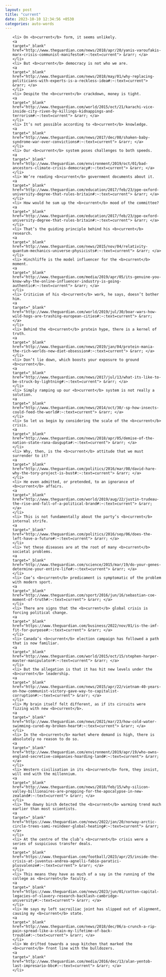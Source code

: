 ```yaml
---
layout: post
title: "current"
date: 2023-10-10 12:34:56 +0530
categories: auto-words
---
```

<ol>

    <li> On <b>current</b> form, it seems unlikely.
    <a 
    target="_blank" 
    href="http://www.theguardian.com/news/2018/apr/20/yanis-varoufakis-marx-crisis-communist-manifesto#:~:text=current"> &rarr; </a>
    </li>
    <li> But <b>current</b> democracy is not who we are.
    <a 
    target="_blank" 
    href="http://www.theguardian.com/news/2018/may/01/why-replacing-politicians-with-experts-is-a-reckless-idea#:~:text=current"> &rarr; </a>
    </li>
    <li> Despite the <b>current</b> crackdown, money is tight.
    <a 
    target="_blank" 
    href="http://www.theguardian.com/world/2015/oct/21/karachi-vice-inside-city-riven-by-killings-kidnappings-and-terrorism#:~:text=current"> &rarr; </a>
    </li>
    <li> It’s not possible according to <b>current</b> knowledge.
    <a 
    target="_blank" 
    href="http://www.theguardian.com/news/2017/dec/08/shaken-baby-syndrome-war-over-convictions#:~:text=current"> &rarr; </a>
    </li>
    <li> Our <b>current</b> system poses challenges to both speeds.
    <a 
    target="_blank" 
    href="http://www.theguardian.com/environment/2019/oct/01/bad-ancestors-climate-crisis-democracy#:~:text=current"> &rarr; </a>
    </li>
    <li> We’re reading <b>current</b> government documents about it.
    <a 
    target="_blank" 
    href="http://www.theguardian.com/education/2017/feb/23/ppe-oxford-university-degree-that-rules-britain#:~:text=current"> &rarr; </a>
    </li>
    <li> How would he sum up the <b>current</b> mood of the committee?
    <a 
    target="_blank" 
    href="http://www.theguardian.com/education/2017/feb/23/ppe-oxford-university-degree-that-rules-britain#:~:text=current"> &rarr; </a>
    </li>
    <li> That’s the guiding principle behind his <b>current</b> research.
    <a 
    target="_blank" 
    href="http://www.theguardian.com/news/2015/nov/04/relativity-quantum-mechanics-universe-physicists#:~:text=current"> &rarr; </a>
    </li>
    <li> Hinchliffe is the model influencer for the <b>current</b> moment.
    <a 
    target="_blank" 
    href="http://www.theguardian.com/media/2019/apr/05/its-genuine-you-know-why-the-online-influencer-industry-is-going-authentic#:~:text=current"> &rarr; </a>
    </li>
    <li> Criticism of his <b>current</b> work, he says, doesn’t bother him.
    <a 
    target="_blank" 
    href="http://www.theguardian.com/world/2019/jul/30/boar-wars-how-wild-hogs-are-trashing-european-cities#:~:text=current"> &rarr; </a>
    </li>
    <li> Behind the <b>current</b> protein hype, there is a kernel of truth.
    <a 
    target="_blank" 
    href="http://www.theguardian.com/news/2019/jan/04/protein-mania-the-rich-worlds-new-diet-obsession#:~:text=current"> &rarr; </a>
    </li>
    <li> Don’t lie down, which boosts your exposure to ground <b>current</b>.
    <a 
    target="_blank" 
    href="http://www.theguardian.com/news/2017/jul/13/what-its-like-to-be-struck-by-lightning#:~:text=current"> &rarr; </a>
    </li>
    <li> Simply ramping up our <b>current</b> system is not really a solution.
    <a 
    target="_blank" 
    href="http://www.theguardian.com/news/2014/oct/30/-sp-how-insects-could-feed-the-world#:~:text=current"> &rarr; </a>
    </li>
    <li> So let us begin by considering the scale of the <b>current</b> crisis.
    <a 
    target="_blank" 
    href="http://www.theguardian.com/news/2018/apr/05/demise-of-the-nation-state-rana-dasgupta#:~:text=current"> &rarr; </a>
    </li>
    <li> Why, then, is the <b>current</b> attitude that we must surrender to it?
    <a 
    target="_blank" 
    href="http://www.theguardian.com/politics/2016/mar/08/david-hare-why-the-tory-project-is-bust#:~:text=current"> &rarr; </a>
    </li>
    <li> He even admitted, or pretended, to an ignorance of <b>current</b> affairs.
    <a 
    target="_blank" 
    href="http://www.theguardian.com/world/2019/aug/22/justin-trudeau-the-rise-and-fall-of-a-political-brand#:~:text=current"> &rarr; </a>
    </li>
    <li> This is not fundamentally about the party’s <b>current</b> internal strife.
    <a 
    target="_blank" 
    href="http://www.theguardian.com/politics/2016/sep/06/does-the-left-have-a-future#:~:text=current"> &rarr; </a>
    </li>
    <li> Yet these diseases are at the root of many <b>current</b> societal problems.
    <a 
    target="_blank" 
    href="http://www.theguardian.com/science/2015/mar/19/do-your-genes-determine-your-entire-life#:~:text=current"> &rarr; </a>
    </li>
    <li> Coe’s <b>current</b> predicament is symptomatic of the problem with modern sport.
    <a 
    target="_blank" 
    href="http://www.theguardian.com/sport/2016/jun/16/sebastian-coe-moment-of-truth#:~:text=current"> &rarr; </a>
    </li>
    <li> There are signs that the <b>current</b> global crisis is forcing political change.
    <a 
    target="_blank" 
    href="https://www.theguardian.com/business/2022/nov/01/is-the-imf-fit-for-purpose#:~:text=current"> &rarr; </a>
    </li>
    <li> Canada’s <b>current</b> election campaign has followed a path that is now familiar.
    <a 
    target="_blank" 
    href="http://www.theguardian.com/world/2015/oct/15/stephen-harper-master-manipulator#:~:text=current"> &rarr; </a>
    </li>
    <li> But the allegation is that it has hit new levels under the <b>current</b> leadership.
    <a 
    target="_blank" 
    href="http://www.theguardian.com/news/2015/apr/22/vietnam-40-years-on-how-communist-victory-gave-way-to-capitalist-corruption#:~:text=current"> &rarr; </a>
    </li>
    <li> My brain itself felt different, as if its circuits were fizzing with new <b>current</b>.
    <a 
    target="_blank" 
    href="http://www.theguardian.com/news/2021/mar/23/how-cold-water-swimming-cured-my-broken-heart#:~:text=current"> &rarr; </a>
    </li>
    <li> In the <b>current</b> market where demand is high, there is absolutely no reason to do so.
    <a 
    target="_blank" 
    href="http://www.theguardian.com/environment/2019/apr/19/who-owns-england-secretive-companies-hoarding-land#:~:text=current"> &rarr; </a>
    </li>
    <li> Western civilisation in its <b>current</b> form, they insist, will end with the millennium.
    <a 
    target="_blank" 
    href="http://www.theguardian.com/news/2018/feb/15/why-silicon-valley-billionaires-are-prepping-for-the-apocalypse-in-new-zealand#:~:text=current"> &rarr; </a>
    </li>
    <li> The downy birch detected the <b>current</b> warming trend much earlier than most scientists.
    <a 
    target="_blank" 
    href="https://www.theguardian.com/news/2022/jan/20/norway-arctic-circle-trees-sami-reindeer-global-heating#:~:text=current"> &rarr; </a>
    </li>
    <li> At the centre of the club’s <b>current</b> crisis were a series of suspicious transfer deals.
    <a 
    target="_blank" 
    href="https://www.theguardian.com/football/2023/apr/25/inside-the-crisis-at-juventus-andrea-agnelli-fabio-paratici-plusvalenze#:~:text=current"> &rarr; </a>
    </li>
    <li> This means they have as much of a say in the running of the college as <b>current</b> faculty.
    <a 
    target="_blank" 
    href="https://www.theguardian.com/news/2023/jun/01/cotton-capital-legacies-of-slavery-research-backlash-cambridge-university#:~:text=current"> &rarr; </a>
    </li>
    <li> He says my left sacroiliac joint has slipped out of alignment, causing my <b>current</b> state.
    <a 
    target="_blank" 
    href="http://www.theguardian.com/news/2018/dec/06/a-crunch-a-rip-pain-spread-like-a-stain-my-lifetime-of-back-trouble#:~:text=current"> &rarr; </a>
    </li>
    <li> We drifted towards a soup kitchen that marked the <b>current</b> front line with the bulldozers.
    <a 
    target="_blank" 
    href="http://www.theguardian.com/media/2016/dec/13/alan-yentob-last-impresario-bbc#:~:text=current"> &rarr; </a>
    </li>